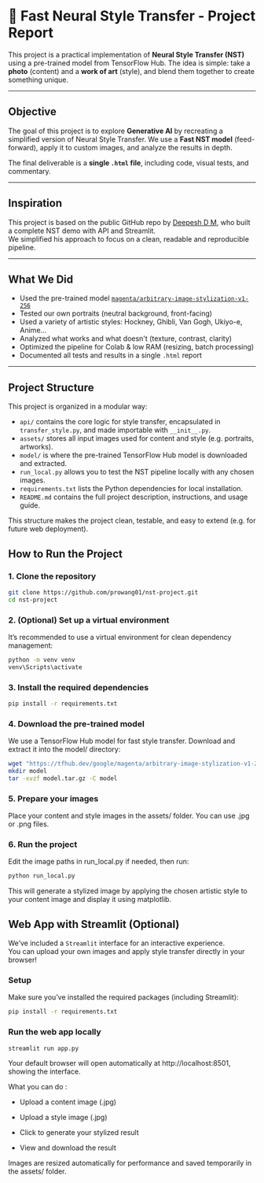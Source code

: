 # 🎨 Fast Neural Style Transfer - Project Report

This project is a practical implementation of **Neural Style Transfer (NST)** using a pre-trained model from TensorFlow Hub. The idea is simple: take a **photo** (content) and a **work of art** (style), and blend them together to create something unique.

---

## Objective

The goal of this project is to explore **Generative AI** by recreating a simplified version of Neural Style Transfer. We use a **Fast NST model** (feed-forward), apply it to custom images, and analyze the results in depth.

The final deliverable is a **single `.html` file**, including code, visual tests, and commentary.

---

## Inspiration

This project is based on the public GitHub repo by [Deepesh D M](https://github.com/deepeshdm/Neural-Style-Transfer), who built a complete NST demo with API and Streamlit.  
We simplified his approach to focus on a clean, readable and reproducible pipeline.

---

## What We Did

- Used the pre-trained model [`magenta/arbitrary-image-stylization-v1-256`](https://tfhub.dev/google/magenta/arbitrary-image-stylization-v1-256/2)
- Tested our own portraits (neutral background, front-facing)
- Used a variety of artistic styles: Hockney, Ghibli, Van Gogh, Ukiyo-e, Anime...
- Analyzed what works and what doesn't (texture, contrast, clarity)
- Optimized the pipeline for Colab & low RAM (resizing, batch processing)
- Documented all tests and results in a single `.html` report

---

## Project Structure

This project is organized in a modular way:

- `api/` contains the core logic for style transfer, encapsulated in `transfer_style.py`, and made importable with `__init__.py`.
- `assets/` stores all input images used for content and style (e.g. portraits, artworks).
- `model/` is where the pre-trained TensorFlow Hub model is downloaded and extracted.
- `run_local.py` allows you to test the NST pipeline locally with any chosen images.
- `requirements.txt` lists the Python dependencies for local installation.
- `README.md` contains the full project description, instructions, and usage guide.

This structure makes the project clean, testable, and easy to extend (e.g. for future web deployment).

## How to Run the Project

### 1. Clone the repository

```bash
git clone https://github.com/prowang01/nst-project.git
cd nst-project
```

### 2. (Optional) Set up a virtual environment

It’s recommended to use a virtual environment for clean dependency management:

```bash
python -m venv venv
venv\Scripts\activate
```
### 3. Install the required dependencies

```bash
pip install -r requirements.txt
```

### 4. Download the pre-trained model

We use a TensorFlow Hub model for fast style transfer. Download and extract it into the model/ directory:

```bash
wget "https://tfhub.dev/google/magenta/arbitrary-image-stylization-v1-256/2?tf-hub-format=compressed" -O model.tar.gz
mkdir model
tar -xvzf model.tar.gz -C model
```

### 5. Prepare your images

Place your content and style images in the assets/ folder. You can use .jpg or .png files.

### 6. Run the project

Edit the image paths in run_local.py if needed, then run:
```bash
python run_local.py
```

This will generate a stylized image by applying the chosen artistic style to your content image and display it using matplotlib.



## Web App with Streamlit (Optional)

We’ve included a `Streamlit` interface for an interactive experience.  
You can upload your own images and apply style transfer directly in your browser!

### Setup

Make sure you’ve installed the required packages (including Streamlit):

```bash
pip install -r requirements.txt

```

### Run the web app locally
```bash
streamlit run app.py
```

Your default browser will open automatically at http://localhost:8501, showing the interface.

What you can do : 

- Upload a content image (.jpg)

- Upload a style image (.jpg)

- Click to generate your stylized result

- View and download the result

Images are resized automatically for performance and saved temporarily in the assets/ folder.
